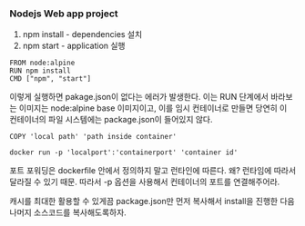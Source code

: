 ### Nodejs Web app project
1. npm install - dependencies 설치
2. npm start - application 실행

```
FROM node:alpine
RUN npm install
CMD ["npm", "start"]
```
이렇게 실행하면 pakage.json이 없다는 에러가 발생한다.
이는 RUN 단계에서 바라보는 이미지는 node:alpine base 이미지이고, 이를 임시 컨테이너로 만들면 당연히 이 컨테이너의 파일 시스템에는 package.json이 들어있지 않다.
```
COPY 'local path' 'path inside container'
```

```
docker run -p 'localport':'containerport' 'container id'
```
포트 포워딩은 dockerfile 안에서 정의하지 말고 런타인에 따른다. 왜? 런타임에 따라서 달라질 수 있기 때문.
따라서 -p 옵션을 사용해서 컨테이너의 포트를 연결해주어라.

캐시를 최대한 활용할 수 있게끔 package.json만 먼저 복사해서 install을 진행한 다음 나머지 소스코드를 복사해도록하자.
